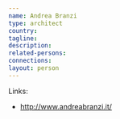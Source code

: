 ```yaml
---
name: Andrea Branzi
type: architect
country:
tagline:
description:
related-persons:
connections:
layout: person
---
```

Links:
* <http://www.andreabranzi.it/>

